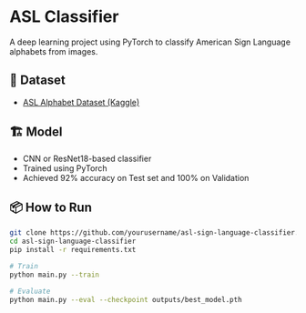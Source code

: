 # ASL Classifier

A deep learning project using PyTorch to classify American Sign Language alphabets from images.

## 📁 Dataset
- [ASL Alphabet Dataset (Kaggle)](https://www.kaggle.com/datasets/grassknoted/asl-alphabet)

## 🏗️ Model
- CNN or ResNet18-based classifier
- Trained using PyTorch
- Achieved 92% accuracy on Test set and 100% on Validation

## 📦 How to Run

```bash
git clone https://github.com/yourusername/asl-sign-language-classifier.git
cd asl-sign-language-classifier
pip install -r requirements.txt

# Train
python main.py --train

# Evaluate
python main.py --eval --checkpoint outputs/best_model.pth
